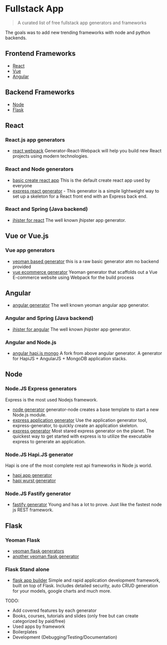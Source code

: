 # Fullstack App 

> A curated list of free fullstack app generators and frameworks

The goals was to add new trending frameworks with node 
and python backends.

## Frontend Frameworks
 - [React](#react)
 - [Vue](#vue)
 - [Angular](#angular)


## Backend Frameworks
 - [Node](#node)
 - [Flask](#flask)


## React
### React.js app generators
- [react webpack](https://github.com/react-webpack-generators/generator-react-webpack) Generator-React-Webpack will help you build new React projects using modern technologies.

### React and Node generators
- [basic create react app](https://github.com/facebook/create-react-app) This is the default create react app used by everyone
- [express react generator](https://github.com/kevin-wynn/reactjs-express-generator) - This generator is a simple lightweight way to set up a skeleton for a React front end with an Express back end.

### React and Spring (Java backend)
- [jhister for react](https://github.com/jhipster) The well known jhipster app generator.

## Vue or Vue.js

### Vue app generators
- [yeoman based generator](https://github.com/jshmrtn/generator-jm-vuejs) this is a raw basic generator atm no backend provided
- [vue ecommerce generator](https://github.com/hoanguyen311/generator-vuecommerce) Yeoman generator that scaffolds out a Vue E-commerce website using Webpack for the build process

## Angular
- [angular generator](https://github.com/yeoman/generator-angular) The well known yeoman angular app generator.

### Angular and Spring (Java backend)
- [jhister for angular](https://github.com/jhipster) The well known jhipster app generator.

### Angular and Node.js
- [angular hapi.js mongo](https://github.com/nodox/generator-wave) A fork from above angular generator. A generator for HapiJS + AngularJS + MongoDB application stacks. 


###

## Node

### Node.JS Express generators
Express is the most used Nodejs framework.
- [node generator](https://github.com/yeoman/generator-node) generator-node creates a base template to start a new Node.js module.
- [express application generator](https://github.com/expressjs/expressjs.com/blob/gh-pages/en/starter/generator.md) 
Use the application generator tool, express-generator, to quickly create an application skeleton.
- [express generator](https://github.com/expressjs/generator) Most stared express generator on the planet. The quickest way to get started with express is to utilize the executable express to generate an application.

### Node.JS Hapi.JS generator
Hapi is one of the most complete rest api frameworks in Node js world.
- [hapi app generator](https://github.com/giovanebribeiro/hapi-app-generator)
- [hapi wurst generator](https://www.npmjs.com/package/generator-hapi-wurst)


### Node.JS Fastify generator
- [fastify generator](https://github.com/arniu/fastify-generate) Young and has a lot to prove. Just like the fastest node js REST framework.

## Flask

### Yeoman Flask
- [yeoman flask generators](https://github.com/romainberger/yeoman-flask) 
- [another yeoman flask generator](https://github.com/quarke/generator-lightweight-flask)

### Flask Stand alone
- [flask app builder](https://github.com/dpgaspar/Flask-AppBuilder) Simple and rapid application development framework, built on top of Flask. Includes detailed security, auto CRUD generation for your models, google charts and much more.


TODO:
- Add covered features by each generator
- Books, courses, tutorials and slides (only free but can create categorized by paid/free)
- Used apps by framework
- Boilerplates
- Development (Debugging/Testing/Documentation)
